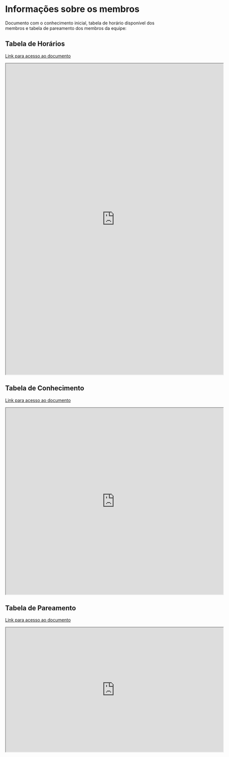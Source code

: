 # Informações sobre os membros

Documento com o conhecimento inicial, tabela de horário disponível dos membros e tabela de pareamento dos membros da equipe:

## Tabela de Horários

[Link para acesso ao documento](https://docs.google.com/spreadsheets/d/1dVhG6pcEl2m-LWmJdVCGNI33xJnSGZmadWSKLmWqsAk/edit#gid=0)

 <iframe height="1000px" width="700px" src="https://docs.google.com/spreadsheets/d/1dVhG6pcEl2m-LWmJdVCGNI33xJnSGZmadWSKLmWqsAk/edit#gid=0"></iframe>

## Tabela de Conhecimento

[Link para acesso ao documento](https://docs.google.com/spreadsheets/d/171Qx3N_Qx8dupK8XSrplaPfkueR48rgrd-nt-oSXZIw/edit#gid=0)

 <iframe height="600px" width="700px" src="https://docs.google.com/spreadsheets/d/171Qx3N_Qx8dupK8XSrplaPfkueR48rgrd-nt-oSXZIw/edit#gid=0"></iframe>

## Tabela de Pareamento

[Link para acesso ao documento](https://docs.google.com/spreadsheets/d/1fxXu1uKR6KSIpL4VCZIY-Kk_dFZv57sKJ60ftEe6dbU/edit?usp=sharing)

 <iframe height="400px" width="700px" src="https://docs.google.com/spreadsheets/d/1fxXu1uKR6KSIpL4VCZIY-Kk_dFZv57sKJ60ftEe6dbU/edit?usp=sharing"></iframe>
